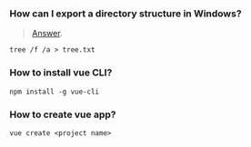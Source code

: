 
### How can I export a directory structure in Windows?

>[Answer](https://superuser.com/questions/258287/how-can-i-export-a-directory-structure-in-windows).
``` shell
tree /f /a > tree.txt
```

### How to install vue CLI?
``` shell
npm install -g vue-cli
```

### How to create vue app?
```shell
vue create <project name>
```
